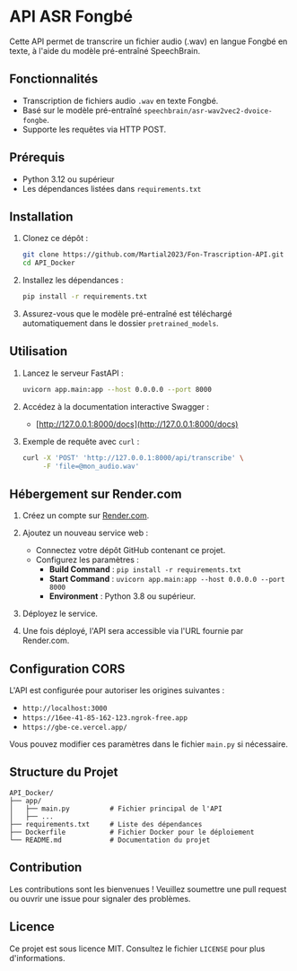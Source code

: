 # API ASR Fongbé

Cette API permet de transcrire un fichier audio (.wav) en langue Fongbé en texte, à l'aide du modèle pré-entraîné SpeechBrain.

## Fonctionnalités

- Transcription de fichiers audio `.wav` en texte Fongbé.
- Basé sur le modèle pré-entraîné `speechbrain/asr-wav2vec2-dvoice-fongbe`.
- Supporte les requêtes via HTTP POST.

## Prérequis

- Python 3.12 ou supérieur
- Les dépendances listées dans `requirements.txt`

## Installation

1. Clonez ce dépôt :
   ```bash
   git clone https://github.com/Martial2023/Fon-Trascription-API.git
   cd API_Docker
   ```

2. Installez les dépendances :
   ```bash
   pip install -r requirements.txt
   ```

3. Assurez-vous que le modèle pré-entraîné est téléchargé automatiquement dans le dossier `pretrained_models`.

## Utilisation

1. Lancez le serveur FastAPI :
   ```bash
   uvicorn app.main:app --host 0.0.0.0 --port 8000
   ```

2. Accédez à la documentation interactive Swagger :
   - [http://127.0.0.1:8000/docs](http://127.0.0.1:8000/docs)

3. Exemple de requête avec `curl` :
   ```bash
   curl -X 'POST' 'http://127.0.0.1:8000/api/transcribe' \
        -F 'file=@mon_audio.wav'
   ```

## Hébergement sur Render.com

1. Créez un compte sur [Render.com](https://render.com/).

2. Ajoutez un nouveau service web :
   - Connectez votre dépôt GitHub contenant ce projet.
   - Configurez les paramètres :
     - **Build Command** : `pip install -r requirements.txt`
     - **Start Command** : `uvicorn app.main:app --host 0.0.0.0 --port 8000`
     - **Environment** : Python 3.8 ou supérieur.

3. Déployez le service.

4. Une fois déployé, l'API sera accessible via l'URL fournie par Render.com.

## Configuration CORS

L'API est configurée pour autoriser les origines suivantes :
- `http://localhost:3000`
- `https://16ee-41-85-162-123.ngrok-free.app`
- `https://gbe-ce.vercel.app/`

Vous pouvez modifier ces paramètres dans le fichier `main.py` si nécessaire.

## Structure du Projet

```
API_Docker/
├── app/
│   ├── main.py          # Fichier principal de l'API
│   ├── ...
├── requirements.txt     # Liste des dépendances
├── Dockerfile           # Fichier Docker pour le déploiement
└── README.md            # Documentation du projet
```

## Contribution

Les contributions sont les bienvenues ! Veuillez soumettre une pull request ou ouvrir une issue pour signaler des problèmes.

## Licence

Ce projet est sous licence MIT. Consultez le fichier `LICENSE` pour plus d'informations.
